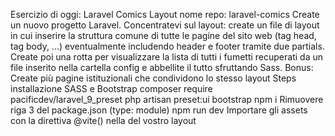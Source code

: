 Esercizio di oggi: Laravel Comics Layout
nome repo: laravel-comics
Create un nuovo progetto Laravel. Concentratevi sul layout: create un file di layout in cui inserire la struttura comune di tutte le pagine del sito web (tag head, tag body, ...) eventualmente includendo header e footer tramite due partials.
Create poi una rotta per visualizzare la lista di tutti i fumetti recuperati da un file inserito nella cartella config e abbellite il tutto sfruttando Sass.
Bonus:
Create più pagine istituzionali che condividono lo stesso layout
Steps installazione SASS e Bootstrap
composer require pacificdev/laravel_9_preset
php artisan preset:ui bootstrap
npm i
Rimuovere riga 3 del package.json (type: module)
npm run dev
Importare gli assets con la direttiva @vite() nella  <head> del vostro layout
